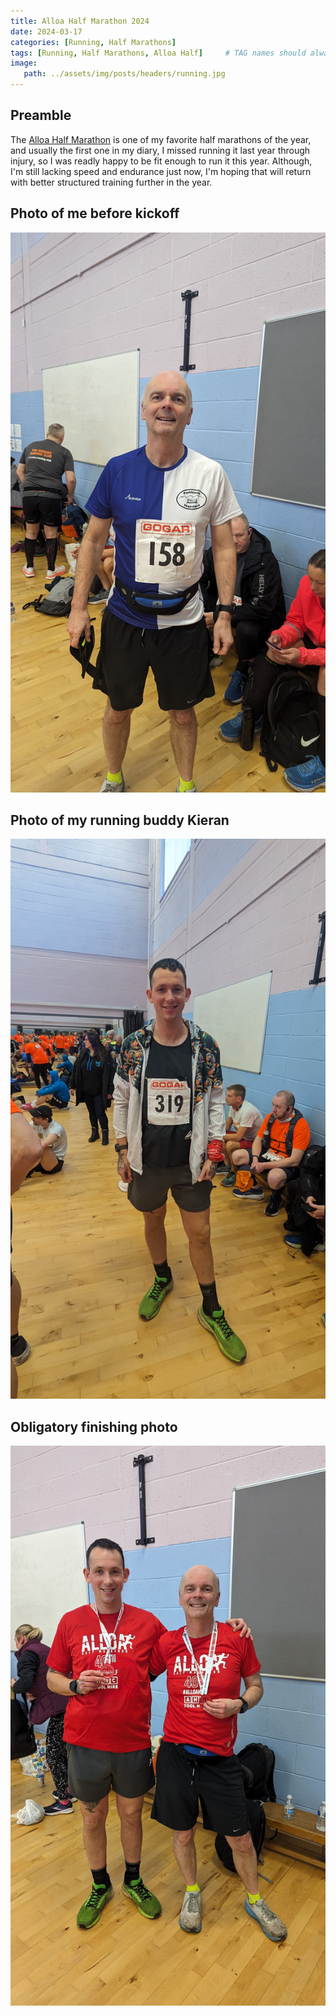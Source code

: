 ```yaml
---
title: Alloa Half Marathon 2024
date: 2024-03-17
categories: [Running, Half Marathons]
tags: [Running, Half Marathons, Alloa Half]     # TAG names should always be lowercase
image:
   path: ../assets/img/posts/headers/running.jpg
---
```



## Preamble

The [Alloa Half Marathon](https://www.alloahalfmarathon.co.uk/) is one of my favorite half marathons of the year, and usually the first one in my diary, I missed running it last year through injury, so I was readly happy to be fit enough to run it this year. Although, I'm still lacking speed and endurance just now, I'm hoping that will return with better structured training further in the year.

## Photo of me before kickoff

![Me me prior to the start](../assets/img/posts/2023-03-18-Alloa-Half-Marathon/Me_wearing_harriers_top.jpg)

## Photo of my running buddy Kieran

![Kieran Smith](../assets/img/posts/2023-03-18-Alloa-Half-Marathon/Kieran_Before_Race.jpg)

## Obligatory finishing photo

![Finishing photo](../assets/img/posts/2023-03-18-Alloa-Half-Marathon/Kieran_Billy_afer_race.jpg)
